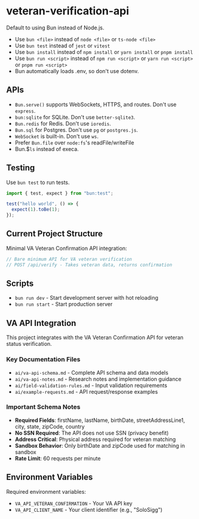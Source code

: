 
# veteran-verification-api

Default to using Bun instead of Node.js.

- Use `bun <file>` instead of `node <file>` or `ts-node <file>`
- Use `bun test` instead of `jest` or `vitest`
- Use `bun install` instead of `npm install` or `yarn install` or `pnpm install`
- Use `bun run <script>` instead of `npm run <script>` or `yarn run <script>` or `pnpm run <script>`
- Bun automatically loads .env, so don't use dotenv.

## APIs

- `Bun.serve()` supports WebSockets, HTTPS, and routes. Don't use `express`.
- `bun:sqlite` for SQLite. Don't use `better-sqlite3`.
- `Bun.redis` for Redis. Don't use `ioredis`.
- `Bun.sql` for Postgres. Don't use `pg` or `postgres.js`.
- `WebSocket` is built-in. Don't use `ws`.
- Prefer `Bun.file` over `node:fs`'s readFile/writeFile
- Bun.$`ls` instead of execa.

## Testing

Use `bun test` to run tests.

```ts#index.test.ts
import { test, expect } from "bun:test";

test("hello world", () => {
  expect(1).toBe(1);
});
```

## Current Project Structure

Minimal VA Veteran Confirmation API integration:

```ts#src/index.ts
// Bare minimum API for VA veteran verification
// POST /api/verify - Takes veteran data, returns confirmation
```

## Scripts

- `bun run dev` - Start development server with hot reloading
- `bun run start` - Start production server

## VA API Integration

This project integrates with the VA Veteran Confirmation API for veteran status verification.

### Key Documentation Files
- `ai/va-api-schema.md` - Complete API schema and data models
- `ai/va-api-notes.md` - Research notes and implementation guidance
- `ai/field-validation-rules.md` - Input validation requirements
- `ai/example-requests.md` - API request/response examples

### Important Schema Notes
- **Required Fields**: firstName, lastName, birthDate, streetAddressLine1, city, state, zipCode, country
- **No SSN Required**: The API does not use SSN (privacy benefit)
- **Address Critical**: Physical address required for veteran matching
- **Sandbox Behavior**: Only birthDate and zipCode used for matching in sandbox
- **Rate Limit**: 60 requests per minute

## Environment Variables

Required environment variables:
- `VA_API_VETERAN_CONFIRMATION` - Your VA API key
- `VA_API_CLIENT_NAME` - Your client identifier (e.g., "SoloSigg")

